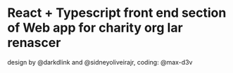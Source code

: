 # React + Typescript front end section of Web app for charity org lar renascer
design by @darkdlink and @sidneyoliveirajr, coding: @max-d3v
